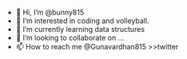 - 👋 Hi, I’m @bunny815
- 👀 I’m interested in coding and volleyball.
- 🌱 I’m currently learning data structures
- 💞️ I’m looking to collaborate on ...
- 📫 How to reach me @Gunavardhan815 >>twitter 
<!---
bunny815/bunny815 is a ✨ special ✨ repository because its `README.md` (this file) appears on your GitHub profile.
You can click the Preview link to take a look at your changes.
--->

